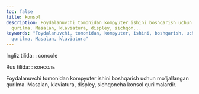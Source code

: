 ```yaml
---
toc: false
title: konsol
description: Foydalanuvchi tomonidan kompyuter ishini boshqarish uchun mo&lsquo;ljallangan
  qurilma. Masalan, klaviatura, displey, sichqon...
keywords: "Foydalanuvchi, tomonidan, kompyuter, ishini, boshqarish, uchun, mo\u2018ljallangan,
  qurilma, Masalan, klaviatura"
---
```


Ingliz tilida:
:   concole

Rus tilida:
:   консоль

Foydalanuvchi tomonidan kompyuter ishini boshqarish uchun mo‘ljallangan qurilma. Masalan, klaviatura, displey, sichqoncha konsol qurilmalardir.